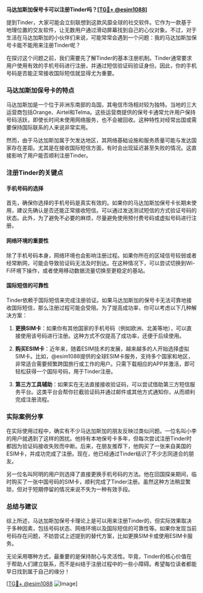 **马达加斯加保号卡可以注册Tinder吗？[[TG💪+ @esim1088](https://t.me/s/esim1088)]**

提到Tinder，大家可能会立刻联想到这款风靡全球的社交软件。它作为一款基于地理位置的交友软件，让无数用户通过滑动屏幕找到自己的心仪对象。不过，对于生活在马达加斯加的小伙伴们来说，可能常常会遇到一个问题：我的马达加斯加保号卡能不能用来注册Tinder呢？

在探讨这个问题之前，我们需要先了解Tinder的基本注册机制。Tinder通常要求用户使用有效的手机号码进行注册，并通过短信验证码验证身份。因此，你的手机号码是否能正常接收国际短信就显得尤为重要。

### 马达加斯加保号卡的特点

马达加斯加是一个位于非洲东南部的岛国，其电信市场相对较为独特。当地的三大运营商包括Orange、Airtel和Telma。这些运营商提供的保号卡通常允许用户保持号码活跃，即使长时间未使用网络服务，也不会被回收。这种特性对经常出国或需要保持国际联系的人来说非常实用。

然而，由于马达加斯加属于欠发达地区，其网络基础设施和服务质量可能与发达国家存在差距。尤其是在接收国际短信方面，有时会出现延迟甚至失败的情况。这直接影响了用户能否顺利注册Tinder。

### 注册Tinder的关键点

#### 手机号码的选择

首先，确保你选择的手机号码是真实有效的。如果你的马达加斯加保号卡长期未使用，建议先确认是否还能正常接收短信。可以通过发送测试短信的方式验证号码的状态。此外，为了避免不必要的麻烦，尽量避免使用预付费号码或虚拟号码进行注册。

#### 网络环境的重要性

除了手机号码本身，网络环境也会影响注册过程。如果你所在的区域信号较弱或者经常断网，可能会导致验证码无法及时到达。在这种情况下，可以尝试切换到Wi-Fi环境下操作，或者使用移动数据流量切换至更稳定的基站。

#### 国际短信的可靠性

Tinder依赖于国际短信来完成注册验证。如果马达加斯加的保号卡无法可靠地接收国际短信，那么注册过程可能会受阻。为了提高成功率，你可以考虑以下几种解决方案：

1. **更换SIM卡**：如果你有其他国家的手机号码（例如欧洲、北美等地），可以直接使用该号码进行注册。这种方式不仅提高了成功率，还便于后续使用。
   
2. **购买ESIM卡**：近年来，随着ESIM技术的发展，越来越多的人开始选择虚拟SIM卡。比如，@esim1088提供的全球ESIM卡服务，支持多个国家和地区，非常适合需要频繁跨国旅行或工作的用户。只需下载相应的APP并激活，即可轻松获得一个国际号码，用于Tinder注册。

3. **第三方工具辅助**：如果实在无法直接接收验证码，可以尝试借助第三方短信服务平台。这类平台会帮你拦截验证码并通过邮件或其他方式通知你，从而顺利完成注册流程。

### 实际案例分享

在实际使用过程中，确实有不少马达加斯加的朋友反映过类似问题。一位名叫小李的用户就遇到了这样的困扰。他持有本地保号卡多年，但每次尝试注册Tinder时都因为验证码接收失败而中断。后来，在朋友推荐下，他购买了一张来自美国的ESIM卡，并成功完成了注册。现在，他已经通过Tinder结识了不少志同道合的朋友。

另一位名叫阿明的用户则选择了直接更换手机号码的方法。他在回国探亲期间，临时购买了一张中国号码的SIM卡，顺利完成了Tinder注册。虽然这种方法稍显繁琐，但对于短期停留的情况来说不失为一种有效手段。

### 总结与建议

综上所述，马达加斯加保号卡理论上是可以用来注册Tinder的，但实际效果取决于多种因素，包括号码状态、网络环境以及国际短信的可靠性等。如果你发现当前号码存在问题，不妨尝试上述提到的替代方案，比如更换SIM卡或使用ESIM卡服务。

无论采用哪种方式，最重要的是保持耐心与灵活性。毕竟，Tinder的核心价值在于帮助人们建立联系，而不是纠结于注册过程中的一些小障碍。希望每位读者都能早日找到属于自己的缘分！

[[TG💪+ @esim1088](https://t.me/s/esim1088) ![Image](https://i.postimg.cc/4NQfJmqS/Snipaste-2025-05-13-00-14-12.png)]